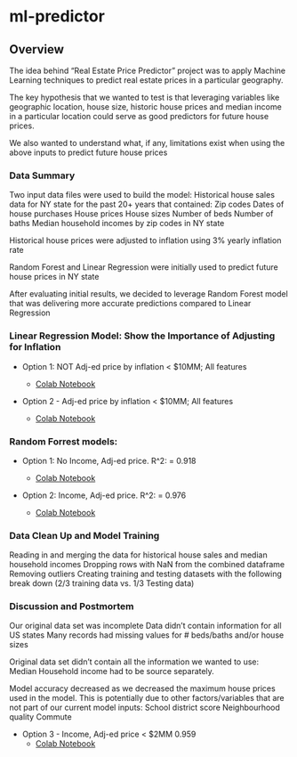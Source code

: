 # ml-predictor

## Overview 
The idea behind “Real Estate Price Predictor” project was to apply Machine Learning techniques to predict real estate prices in a particular geography.

The key hypothesis that we wanted to test is that leveraging variables like geographic location, house size, historic house prices and median income in a particular location could serve as good predictors for future house prices.

We also wanted to understand what, if any, limitations exist when using the above inputs to predict future house prices


### Data Summary  
Two input data files were used to build the model:
   Historical house sales data for NY state for the past 20+ years that contained:
      Zip codes
      Dates of house purchases
      House prices
      House sizes
      Number of beds 
      Number of baths
   Median household incomes by zip codes in NY state
   
Historical house prices were adjusted to inflation using 3% yearly inflation rate

Random Forest and Linear Regression were initially used to predict future house prices in NY state

After evaluating initial results, we decided to leverage Random Forest model that was delivering more accurate predictions compared to Linear Regression





### Linear Regression Model: Show the Importance of Adjusting for Inflation
- Option 1: NOT Adj-ed price by inflation < $10MM; All features 
    - [Colab Notebook](https://drive.google.com/file/d/1WQcjcwG7j3dCn1n6rJHKZh-j1DYZJ7zL/view?usp=sharing)

- Option 2 - Adj-ed price by inflation < $10MM; All features 
    - [Colab Notebook](https://drive.google.com/file/d/17bpFn2w5ZPTfsFggHYK-2BRtuFylCtCW/view?usp=sharing)




### Random Forrest models:
- Option 1: No Income, Adj-ed price. R^2: = 0.918
    - [Colab Notebook](https://drive.google.com/file/d/1lm6FSZkOjQHrh370gFHIOv4Cb1ttPVtX/view?usp=sharing)

- Option 2: Income, Adj-ed price. R^2: = 0.976
    - [Colab Notebook](https://drive.google.com/file/d/1VW0u7EV1SOhQ3hfOtzSRNjJALdIyeVSz/view?usp=sharing)
 
### Data Clean Up and Model Training
Reading in and merging the data for historical house sales and median household incomes
Dropping rows with NaN from the combined dataframe
Removing outliers
Creating training and testing datasets with the following break down (2/3 training data vs. 1/3 Testing data)

### Discussion and Postmortem

Our original data set was incomplete 
  Data didn’t contain information for all US states
  Many records had missing values for # beds/baths and/or house sizes 

Original data set didn’t contain all the information we wanted to use:  
  Median Household income had to be source separately. 

Model accuracy decreased as we decreased the maximum house prices used in the model. This is potentially due to other factors/variables that are not part of our current model inputs:
  School district score
  Neighbourhood quality
  Commute




- Option 3 - Income, Adj-ed price < $2MM 0.959 
    - [Colab Notebook](https://drive.google.com/file/d/1ntigbYutpz98qIb6KCoG0gpw17y-YJcn/view?usp=sharing)





